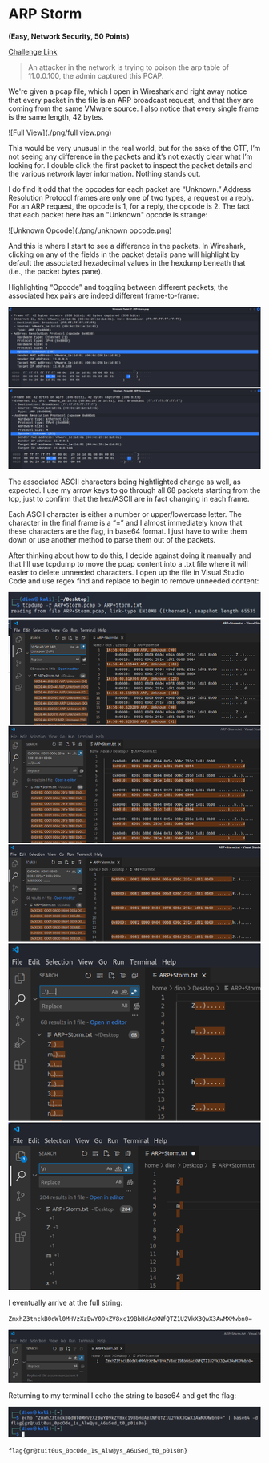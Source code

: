 # ARP Storm

__(Easy, Network Security, 50 Points)__

[Challenge Link](https://cybertalents.com/challenges/network/arp-storm)

>An attacker in the network is trying to poison the arp table of 11.0.0.100, the admin captured this PCAP.

We're given a pcap file, which I open in Wireshark and right away notice that every packet in the file is an ARP broadcast request, and that they are coming from the same VMware source. I also notice that every single frame is the same length, 42 bytes.

![Full View](./png/full view.png)

This would be very unusual in the real world, but for the sake of the CTF, I’m not seeing any difference in the packets and it’s not exactly clear what I’m looking for. I double click the first packet to inspect the packet details and the various network layer information. Nothing stands out.

I do find it odd that the opcodes for each packet are “Unknown.” Address Resolution Protocol frames are only one of two types, a request or a reply. For an ARP request, the opcode is 1, for a reply, the opcode is 2. The fact that each packet here has an "Unknown" opcode is strange:

![Unknown Opcode](./png/unknown opcode.png)

And this is where I start to see a difference in the packets. In Wireshark, clicking on any of the fields in the packet details pane will highlight by default the associated hexadecimal values in the hexdump beneath that (i.e., the packet bytes pane).

Highlighting “Opcode” and toggling between different packets; the associated hex pairs are indeed different frame-to-frame:

![Hex1](./png/Hex1.png)
![Hex2](./png/Hex2.png)

The associated ASCII characters being hightlighted change as well, as expected. I use my arrow keys to go through all 68 packets starting from the top, just to confirm that the hex/ASCII are in fact changing in each frame.

Each ASCII character is either a number or upper/lowercase letter. The character in the final frame is a “=” and I almost immediately know that these characters are the flag, in base64 format. I just have to write them down or use another method to parse them out of the packets.

After thinking about how to do this, I decide against doing it manually and that I’ll use tcpdump to move the pcap content into a .txt file where it will easier to delete unneeded characters. I open up the file in Visual Studio Code and use regex find and replace to begin to remove unneeded content:

![tcpdump](./png/tcpdump.png)
![Regex1](./png/Regex1.png)
![Regex2](./png/Regex2.png)
![Regex3](./png/Regex3.png)
![Regex4](./png/Regex4.png)
![Regex5](./png/Regex5.png)

I eventually arrive at the full string: 

`ZmxhZ3tnckB0dWl0MHVzXzBwY09kZV8xc19BbHdAeXNfQTZ1U2VkX3QwX3AwMXMwbn0=`

![Regex6](./png/Regex6.png)

Returning to my terminal I echo the string to base64 and get the flag:

![Flag](./png/flag.png)

`flag{gr@tuit0us_0pcOde_1s_Alw@ys_A6uSed_t0_p01s0n}`
